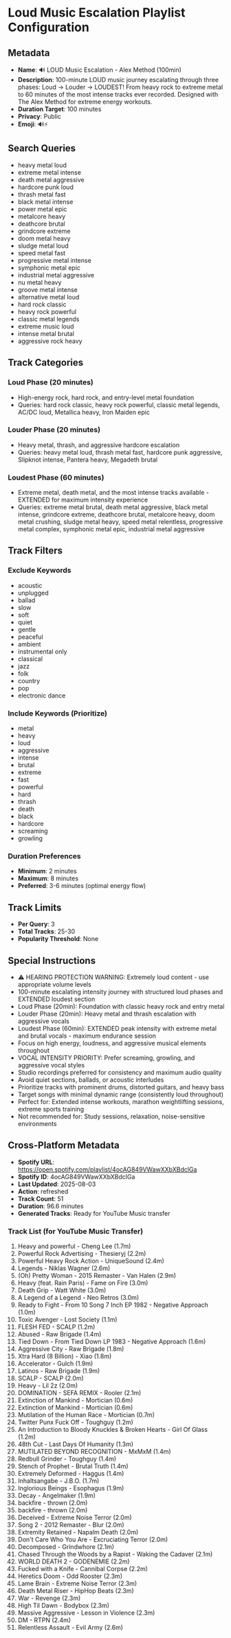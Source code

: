 # Loud Music Escalation Playlist Configuration

## Metadata
- **Name**: 🔊 LOUD Music Escalation - Alex Method (100min)
- **Description**: 100-minute LOUD music journey escalating through three phases: Loud → Louder → LOUDEST! From heavy rock to extreme metal to 60 minutes of the most intense tracks ever recorded. Designed with The Alex Method for extreme energy workouts.
- **Duration Target**: 100 minutes
- **Privacy**: Public
- **Emoji**: 🔊⚡

## Search Queries
- heavy metal loud
- extreme metal intense
- death metal aggressive
- hardcore punk loud
- thrash metal fast
- black metal intense
- power metal epic
- metalcore heavy
- deathcore brutal
- grindcore extreme
- doom metal heavy
- sludge metal loud
- speed metal fast
- progressive metal intense
- symphonic metal epic
- industrial metal aggressive
- nu metal heavy
- groove metal intense
- alternative metal loud
- hard rock classic
- heavy rock powerful
- classic metal legends
- extreme music loud
- intense metal brutal
- aggressive rock heavy

## Track Categories
### Loud Phase (20 minutes)
- High-energy rock, hard rock, and entry-level metal foundation
- Queries: hard rock classic, heavy rock powerful, classic metal legends, AC/DC loud, Metallica heavy, Iron Maiden epic

### Louder Phase (20 minutes)
- Heavy metal, thrash, and aggressive hardcore escalation
- Queries: heavy metal loud, thrash metal fast, hardcore punk aggressive, Slipknot intense, Pantera heavy, Megadeth brutal

### Loudest Phase (60 minutes)
- Extreme metal, death metal, and the most intense tracks available - EXTENDED for maximum intensity experience
- Queries: extreme metal brutal, death metal aggressive, black metal intense, grindcore extreme, deathcore brutal, metalcore heavy, doom metal crushing, sludge metal heavy, speed metal relentless, progressive metal complex, symphonic metal epic, industrial metal aggressive

## Track Filters
### Exclude Keywords
- acoustic
- unplugged
- ballad
- slow
- soft
- quiet
- gentle
- peaceful
- ambient
- instrumental only
- classical
- jazz
- folk
- country
- pop
- electronic dance

### Include Keywords (Prioritize)
- metal
- heavy
- loud
- aggressive
- intense
- brutal
- extreme
- fast
- powerful
- hard
- thrash
- death
- black
- hardcore
- screaming
- growling

### Duration Preferences
- **Minimum**: 2 minutes
- **Maximum**: 8 minutes
- **Preferred**: 3-6 minutes (optimal energy flow)

## Track Limits
- **Per Query**: 3
- **Total Tracks**: 25-30
- **Popularity Threshold**: None

## Special Instructions
- ⚠️ HEARING PROTECTION WARNING: Extremely loud content - use appropriate volume levels
- 100-minute escalating intensity journey with structured loud phases and EXTENDED loudest section
- Loud Phase (20min): Foundation with classic heavy rock and entry metal
- Louder Phase (20min): Heavy metal and thrash escalation with aggressive vocals
- Loudest Phase (60min): EXTENDED peak intensity with extreme metal and brutal vocals - maximum endurance session
- Focus on high energy, loudness, and aggressive musical elements throughout
- VOCAL INTENSITY PRIORITY: Prefer screaming, growling, and aggressive vocal styles
- Studio recordings preferred for consistency and maximum audio quality
- Avoid quiet sections, ballads, or acoustic interludes
- Prioritize tracks with prominent drums, distorted guitars, and heavy bass
- Target songs with minimal dynamic range (consistently loud throughout)
- Perfect for: Extended intense workouts, marathon weightlifting sessions, extreme sports training
- Not recommended for: Study sessions, relaxation, noise-sensitive environments


## Cross-Platform Metadata
- **Spotify URL**: https://open.spotify.com/playlist/4ocAG849VWawXXbXBdclGa
- **Spotify ID**: 4ocAG849VWawXXbXBdclGa
- **Last Updated**: 2025-08-03
- **Action**: refreshed
- **Track Count**: 51
- **Duration**: 96.6 minutes
- **Generated Tracks**: Ready for YouTube Music transfer

### Track List (for YouTube Music Transfer)
 1. Heavy and powerful - Cheng Lee (1.7m)
 2. Powerful Rock Advertising - Thesieryj (2.2m)
 3. Powerful Heavy Rock Action - UniqueSound (2.4m)
 4. Legends - Niklas Wagner (2.6m)
 5. (Oh) Pretty Woman - 2015 Remaster - Van Halen (2.9m)
 6. Heavy (feat. Rain Paris) - Fame on Fire (3.0m)
 7. Death Grip - Watt White (3.0m)
 8. A Legend of a Legend - Neo Retros (3.0m)
 9. Ready to Fight - From 10 Song 7 Inch EP 1982 - Negative Approach (1.0m)
10. Toxic Avenger - Lost Society (1.1m)
11. FLESH FED - SCALP (1.2m)
12. Abused - Raw Brigade (1.4m)
13. Tied Down - From Tied Down LP 1983 - Negative Approach (1.6m)
14. Aggressive City - Raw Brigade (1.8m)
15. Xtra Hard (8 Billion) - Xiao (1.8m)
16. Accelerator - Gulch (1.9m)
17. Latinos - Raw Brigade (1.9m)
18. SCALP - SCALP (2.0m)
19. Heavy - Lil 2z (2.0m)
20. DOMINATION - SEFA REMIX - Rooler (2.1m)
21. Extinction of Mankind - Mortician (0.6m)
22. Extinction of Mankind - Mortician (0.6m)
23. Mutilation of the Human Race - Mortician (0.7m)
24. Twitter Punx Fuck Off - Toughguy (1.2m)
25. An Introduction to Bloody Knuckles & Broken Hearts - Girl Of Glass (1.2m)
26. 48th Cut - Last Days Of Humanity (1.3m)
27. MUTILATED BEYOND RECOGNITION - MxMxM (1.4m)
28. Redbull Grinder - Toughguy (1.4m)
29. Stench of Prophet - Brutal Truth (1.4m)
30. Extremely Deformed - Haggus (1.4m)
31. Inhaltsangabe - J.B.O. (1.7m)
32. Inglorious Beings - Esophagus (1.9m)
33. Decay - Angelmaker (1.9m)
34. backfire - thrown (2.0m)
35. backfire - thrown (2.0m)
36. Deceived - Extreme Noise Terror (2.0m)
37. Song 2 - 2012 Remaster - Blur (2.0m)
38. Extremity Retained - Napalm Death (2.0m)
39. Don't Care Who You Are - Excruciating Terror (2.0m)
40. Decomposed - Grindwhore (2.1m)
41. Chased Through the Woods by a Rapist - Waking the Cadaver (2.1m)
42. WORLD DEATH 2 - GODENEMIE (2.2m)
43. Fucked with a Knife - Cannibal Corpse (2.2m)
44. Heretics Doom - Odd Rooster (2.3m)
45. Lame Brain - Extreme Noise Terror (2.3m)
46. Death Metal Riser - HipHop Beats (2.3m)
47. War - Revenge (2.3m)
48. High Til Dawn - Bodybox (2.3m)
49. Massive Aggressive - Lesson in Violence (2.3m)
50. DM - RTPN (2.4m)
51. Relentless Assault - Evil Army (2.6m)
